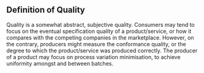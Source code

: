 
Definition of Quality
---------------------

Quality is a somewhat abstract, subjective quality. Consumers may tend to focus
on the eventual specification quality of a product/service, or how it compares
with the competing companies in the marketplace. However, on the contrary,
producers might measure the conformance quality, or the degree to which the
product/service was produced correctly. The producer of a product may focus on
process variation minimisation, to achieve uniformity amongst and between
batches.
